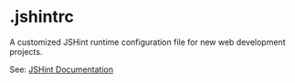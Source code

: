 # .jshintrc

A customized JSHint runtime configuration file for new web development projects.

See: [JSHint Documentation](http://jshint.com/docs/options/)
